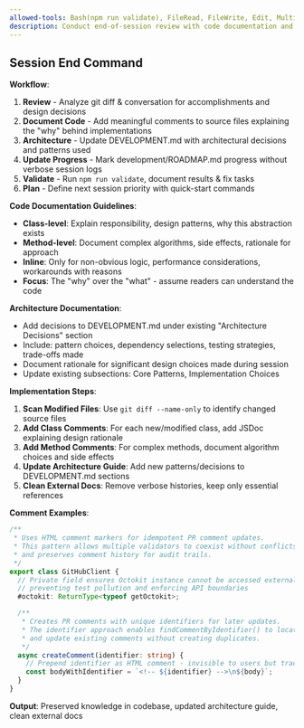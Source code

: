 ```yaml
---
allowed-tools: Bash(npm run validate), FileRead, FileWrite, Edit, MultiEdit, TodoWrite
description: Conduct end-of-session review with code documentation and architecture preservation
---
```


## Session End Command

**Workflow**:
1. **Review** - Analyze git diff & conversation for accomplishments and design decisions
2. **Document Code** - Add meaningful comments to source files explaining the "why" behind implementations
3. **Architecture** - Update DEVELOPMENT.md with architectural decisions and patterns used
4. **Update Progress** - Mark development/ROADMAP.md progress without verbose session logs
5. **Validate** - Run `npm run validate`, document results & fix tasks
6. **Plan** - Define next session priority with quick-start commands

**Code Documentation Guidelines**:
- **Class-level**: Explain responsibility, design patterns, why this abstraction exists
- **Method-level**: Document complex algorithms, side effects, rationale for approach
- **Inline**: Only for non-obvious logic, performance considerations, workarounds with reasons
- **Focus**: The "why" over the "what" - assume readers can understand the code

**Architecture Documentation**:
- Add decisions to DEVELOPMENT.md under existing "Architecture Decisions" section
- Include: pattern choices, dependency selections, testing strategies, trade-offs made
- Document rationale for significant design choices made during session
- Update existing subsections: Core Patterns, Implementation Choices

**Implementation Steps**:
1. **Scan Modified Files**: Use `git diff --name-only` to identify changed source files
2. **Add Class Comments**: For each new/modified class, add JSDoc explaining design rationale
3. **Add Method Comments**: For complex methods, document algorithm choices and side effects
4. **Update Architecture Guide**: Add new patterns/decisions to DEVELOPMENT.md sections
5. **Clean External Docs**: Remove verbose histories, keep only essential references

**Comment Examples**:

```typescript
/**
 * Uses HTML comment markers for idempotent PR comment updates.
 * This pattern allows multiple validators to coexist without conflicts
 * and preserves comment history for audit trails.
 */
export class GitHubClient {
  // Private field ensures Octokit instance cannot be accessed externally,
  // preventing test pollution and enforcing API boundaries
  #octokit: ReturnType<typeof getOctokit>;

  /**
   * Creates PR comments with unique identifiers for later updates.
   * The identifier approach enables findCommentByIdentifier() to locate
   * and update existing comments without creating duplicates.
   */
  async createComment(identifier: string) {
    // Prepend identifier as HTML comment - invisible to users but trackable
    const bodyWithIdentifier = `<!-- ${identifier} -->\n${body}`;
  }
}
```

**Output**: Preserved knowledge in codebase, updated architecture guide, clean external docs
